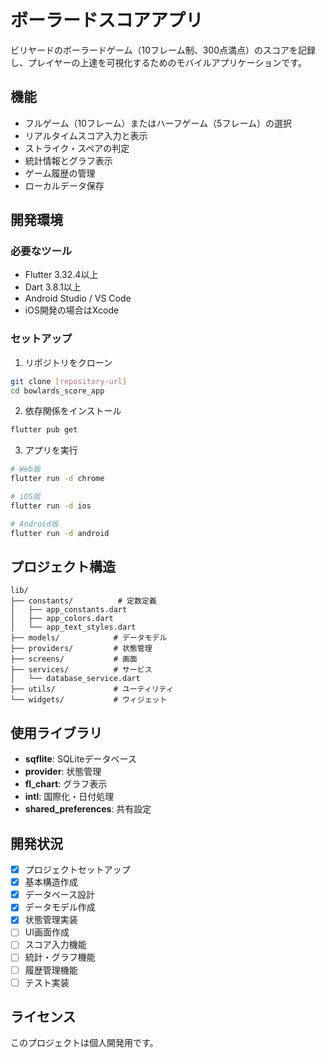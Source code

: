 # ボーラードスコアアプリ

ビリヤードのボーラードゲーム（10フレーム制、300点満点）のスコアを記録し、プレイヤーの上達を可視化するためのモバイルアプリケーションです。

## 機能

- フルゲーム（10フレーム）またはハーフゲーム（5フレーム）の選択
- リアルタイムスコア入力と表示
- ストライク・スペアの判定
- 統計情報とグラフ表示
- ゲーム履歴の管理
- ローカルデータ保存

## 開発環境

### 必要なツール

- Flutter 3.32.4以上
- Dart 3.8.1以上
- Android Studio / VS Code
- iOS開発の場合はXcode

### セットアップ

1. リポジトリをクローン
```bash
git clone [repository-url]
cd bowlards_score_app
```

2. 依存関係をインストール
```bash
flutter pub get
```

3. アプリを実行
```bash
# Web版
flutter run -d chrome

# iOS版
flutter run -d ios

# Android版
flutter run -d android
```

## プロジェクト構造

```
lib/
├── constants/          # 定数定義
│   ├── app_constants.dart
│   ├── app_colors.dart
│   └── app_text_styles.dart
├── models/            # データモデル
├── providers/         # 状態管理
├── screens/           # 画面
├── services/          # サービス
│   └── database_service.dart
├── utils/             # ユーティリティ
└── widgets/           # ウィジェット
```

## 使用ライブラリ

- **sqflite**: SQLiteデータベース
- **provider**: 状態管理
- **fl_chart**: グラフ表示
- **intl**: 国際化・日付処理
- **shared_preferences**: 共有設定

## 開発状況

- [x] プロジェクトセットアップ
- [x] 基本構造作成
- [x] データベース設計
- [x] データモデル作成
- [x] 状態管理実装
- [ ] UI画面作成
- [ ] スコア入力機能
- [ ] 統計・グラフ機能
- [ ] 履歴管理機能
- [ ] テスト実装

## ライセンス

このプロジェクトは個人開発用です。
